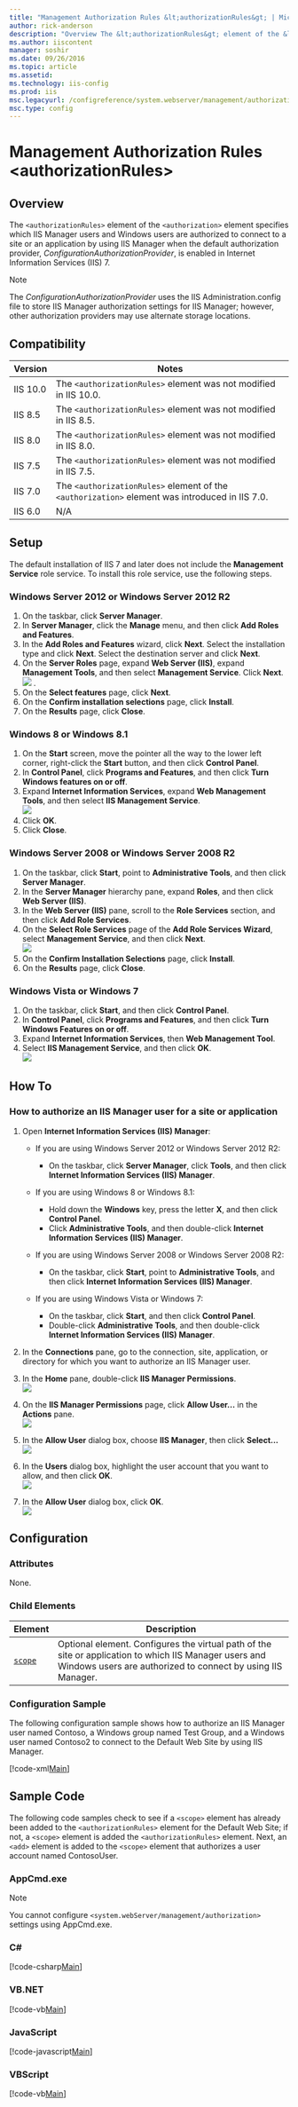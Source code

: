 ```yaml
---
title: "Management Authorization Rules &lt;authorizationRules&gt; | Microsoft Docs"
author: rick-anderson
description: "Overview The &lt;authorizationRules&gt; element of the &lt;authorization&gt; element specifies which IIS Manager users and Windows users are authorized to co..."
ms.author: iiscontent
manager: soshir
ms.date: 09/26/2016
ms.topic: article
ms.assetid: 
ms.technology: iis-config
ms.prod: iis
msc.legacyurl: /configreference/system.webserver/management/authorization/authorizationrules
msc.type: config
---
```

Management Authorization Rules &lt;authorizationRules&gt;
====================
<a id="001"></a>
## Overview

The `<authorizationRules>` element of the `<authorization>` element specifies which IIS Manager users and Windows users are authorized to connect to a site or an application by using IIS Manager when the default authorization provider, *ConfigurationAuthorizationProvider*, is enabled in Internet Information Services (IIS) 7.

> [!NOTE]
> The *ConfigurationAuthorizationProvider* uses the IIS Administration.config file to store IIS Manager authorization settings for IIS Manager; however, other authorization providers may use alternate storage locations.

<a id="002"></a>
## Compatibility

| Version | Notes |
| --- | --- |
| IIS 10.0 | The `<authorizationRules>` element was not modified in IIS 10.0. |
| IIS 8.5 | The `<authorizationRules>` element was not modified in IIS 8.5. |
| IIS 8.0 | The `<authorizationRules>` element was not modified in IIS 8.0. |
| IIS 7.5 | The `<authorizationRules>` element was not modified in IIS 7.5. |
| IIS 7.0 | The `<authorizationRules>` element of the `<authorization>` element was introduced in IIS 7.0. |
| IIS 6.0 | N/A |

<a id="003"></a>
## Setup

The default installation of IIS 7 and later does not include the **Management Service** role service. To install this role service, use the following steps.

### Windows Server 2012 or Windows Server 2012 R2

1. On the taskbar, click **Server Manager**.
2. In **Server Manager**, click the **Manage** menu, and then click **Add Roles and Features**.
3. In the **Add Roles and Features** wizard, click **Next**. Select the installation type and click **Next**. Select the destination server and click **Next**.
4. On the **Server Roles** page, expand **Web Server (IIS)**, expand **Management Tools**, and then select **Management Service**. Click **Next**.  
    [![](index/_static/image2.png)](index/_static/image1.png) .
5. On the **Select features** page, click **Next**.
6. On the **Confirm installation selections** page, click **Install**.
7. On the **Results** page, click **Close**.

### Windows 8 or Windows 8.1

1. On the **Start** screen, move the pointer all the way to the lower left corner, right-click the **Start** button, and then click **Control Panel**.
2. In **Control Panel**, click **Programs and Features**, and then click **Turn Windows features on or off**.
3. Expand **Internet Information Services**, expand **Web Management Tools**, and then select **IIS Management Service**.  
    [![](index/_static/image4.png)](index/_static/image3.png)
4. Click **OK**.
5. Click **Close**.

### Windows Server 2008 or Windows Server 2008 R2

1. On the taskbar, click **Start**, point to **Administrative Tools**, and then click **Server Manager**.
2. In the **Server Manager** hierarchy pane, expand **Roles**, and then click **Web Server (IIS)**.
3. In the **Web Server (IIS)** pane, scroll to the **Role Services** section, and then click **Add Role Services**.
4. On the **Select Role Services** page of the **Add Role Services Wizard**, select **Management Service**, and then click **Next**.  
    [![](index/_static/image6.png)](index/_static/image5.png)
5. On the **Confirm Installation Selections** page, click **Install**.
6. On the **Results** page, click **Close**.

### Windows Vista or Windows 7

1. On the taskbar, click **Start**, and then click **Control Panel**.
2. In **Control Panel**, click **Programs and Features**, and then click **Turn Windows Features on or off**.
3. Expand **Internet Information Services**, then **Web Management Tool**.
4. Select **IIS Management Service**, and then click **OK**.   
    [![](index/_static/image8.png)](index/_static/image7.png)
 
<a id="004"></a>
## How To

### How to authorize an IIS Manager user for a site or application

1. Open **Internet Information Services (IIS) Manager**: 

    - If you are using Windows Server 2012 or Windows Server 2012 R2: 

        - On the taskbar, click **Server Manager**, click **Tools**, and then click **Internet Information Services (IIS) Manager**.
    - If you are using Windows 8 or Windows 8.1: 

        - Hold down the **Windows** key, press the letter **X**, and then click **Control Panel**.
        - Click **Administrative Tools**, and then double-click **Internet Information Services (IIS) Manager**.
    - If you are using Windows Server 2008 or Windows Server 2008 R2: 

        - On the taskbar, click **Start**, point to **Administrative Tools**, and then click **Internet Information Services (IIS) Manager**.
    - If you are using Windows Vista or Windows 7: 

        - On the taskbar, click **Start**, and then click **Control Panel**.
        - Double-click **Administrative Tools**, and then double-click **Internet Information Services (IIS) Manager**.
2. In the **Connections** pane, go to the connection, site, application, or directory for which you want to authorize an IIS Manager user.
3. In the **Home** pane, double-click **IIS Manager Permissions**.  
    [![](index/_static/image10.png)](index/_static/image9.png)
4. On the **IIS Manager Permissions** page, click **Allow User...** in the **Actions** pane.  
    [![](index/_static/image12.png)](index/_static/image11.png)
5. In the **Allow User** dialog box, choose **IIS Manager**, then click **Select...**  
    [![](index/_static/image14.png)](index/_static/image13.png)
6. In the **Users** dialog box, highlight the user account that you want to allow, and then click **OK**.  
    [![](index/_static/image16.png)](index/_static/image15.png)
7. In the **Allow User** dialog box, click **OK**.  
    [![](index/_static/image18.png)](index/_static/image17.png)

<a id="005"></a>
## Configuration

### Attributes

None.

### Child Elements

| Element | Description |
| --- | --- |
| [`scope`](scope/index.md) | Optional element. Configures the virtual path of the site or application to which IIS Manager users and Windows users are authorized to connect by using IIS Manager. |

### Configuration Sample

The following configuration sample shows how to authorize an IIS Manager user named Contoso, a Windows group named Test Group, and a Windows user named Contoso2 to connect to the Default Web Site by using IIS Manager.

[!code-xml[Main](index/samples/sample1.xml)]

<a id="006"></a>
## Sample Code

The following code samples check to see if a `<scope>` element has already been added to the `<authorizationRules>` element for the Default Web Site; if not, a `<scope>` element is added the `<authorizationRules>` element. Next, an `<add>` element is added to the `<scope>` element that authorizes a user account named ContosoUser.

### AppCmd.exe

> [!NOTE]
> You cannot configure `<system.webServer/management/authorization>` settings using AppCmd.exe.

### C#

[!code-csharp[Main](index/samples/sample2.cs)]

### VB.NET

[!code-vb[Main](index/samples/sample3.vb)]

### JavaScript

[!code-javascript[Main](index/samples/sample4.js)]

### VBScript

[!code-vb[Main](index/samples/sample5.vb)]